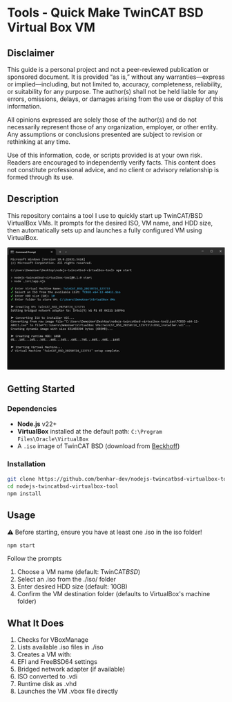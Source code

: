 # Tools - Quick Make TwinCAT BSD Virtual Box VM

## Disclaimer

This guide is a personal project and not a peer-reviewed publication or sponsored document. It is provided “as is,” without any warranties—express or implied—including, but not limited to, accuracy, completeness, reliability, or suitability for any purpose. The author(s) shall not be held liable for any errors, omissions, delays, or damages arising from the use or display of this information.

All opinions expressed are solely those of the author(s) and do not necessarily represent those of any organization, employer, or other entity. Any assumptions or conclusions presented are subject to revision or rethinking at any time.

Use of this information, code, or scripts provided is at your own risk. Readers are encouraged to independently verify facts. This content does not constitute professional advice, and no client or advisory relationship is formed through its use.

## Description

This repository contains a tool I use to quickly start up TwinCAT/BSD VirtualBox VMs. It prompts for the desired ISO, VM name, and HDD size, then automatically sets up and launches a fully configured VM using VirtualBox.

![screenshot](./docs/images/Screenshot.png)

## Getting Started

### Dependencies

- **Node.js** v22+
- **VirtualBox** installed at the default path: `C:\Program Files\Oracle\VirtualBox`
- A `.iso` image of TwinCAT BSD (download from [Beckhoff](https://www.beckhoff.com/en-au/support/download-finder/search-result/?download_group=586494792&download_item=586494816))

### Installation

```bash
git clone https://github.com/benhar-dev/nodejs-twincatbsd-virtualbox-tool.git
cd nodejs-twincatbsd-virtualbox-tool
npm install
```

## Usage

⚠️ Before starting, ensure you have at least one .iso in the iso folder!

```bash
npm start
```

Follow the prompts

1. Choose a VM name (default: TwinCAT*BSD*<timestamp>)
2. Select an .iso from the ./iso/ folder
3. Enter desired HDD size (default: 10GB)
4. Confirm the VM destination folder (defaults to VirtualBox's machine folder)

## What It Does

1. Checks for VBoxManage
2. Lists available .iso files in ./iso
3. Creates a VM with:
4. EFI and FreeBSD64 settings
5. Bridged network adapter (if available)
6. ISO converted to .vdi
7. Runtime disk as .vhd
8. Launches the VM .vbox file directly
